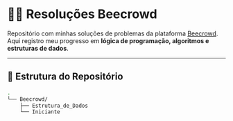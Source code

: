 # 🧑‍💻 Resoluções Beecrowd  

Repositório com minhas soluções de problemas da plataforma [Beecrowd](https://www.beecrowd.com.br/).  
Aqui registro meu progresso em **lógica de programação, algoritmos e estruturas de dados**.  

---

## 📂 Estrutura do Repositório  

```bash
.
└── Beecrowd/
    ├── Estrutura_de_Dados
    └── Iniciante

